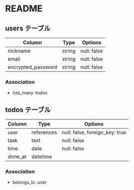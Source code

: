 # README

## users テーブル

| Column             | Type   | Options     |
| ------------------ | ------ | ----------- |
| nickname           | string | null: false |
| email              | string | null: false |
| encrypted_password | string | null: false |

### Association

- has_many :todos

## todos テーブル

| Column           | Type       | Options                        |
| -----------------| ---------- | ------------------------------ |
| user             | references | null: false, foreign_key: true |
| task             | text       | null: false                    |
| time             | date       | null: false                    |
| done_at          | datetime   |                                |

### Association

- belongs_to :user